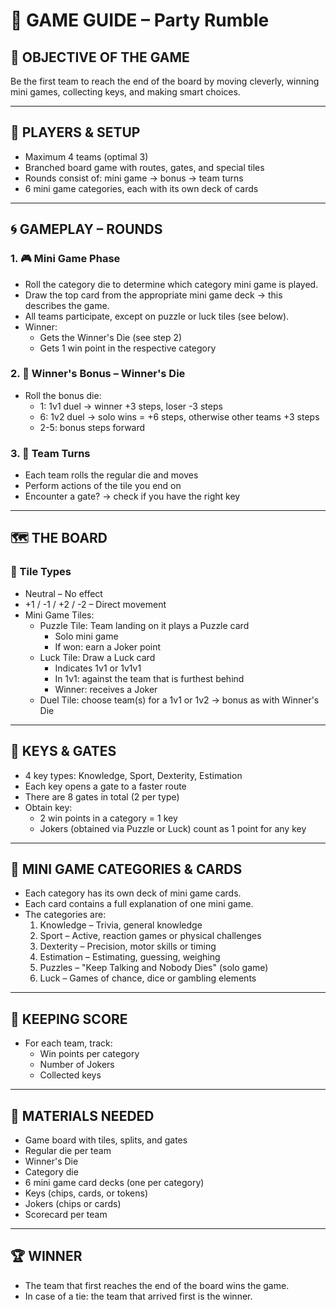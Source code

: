 
# 🎲 GAME GUIDE – Party Rumble

## 🏁 OBJECTIVE OF THE GAME

Be the first team to reach the end of the board by moving cleverly, winning mini games, collecting keys, and making smart choices.

---

## 👥 PLAYERS & SETUP

- Maximum 4 teams (optimal 3)
- Branched board game with routes, gates, and special tiles
- Rounds consist of: mini game → bonus → team turns
- 6 mini game categories, each with its own deck of cards

---

## 🌀 GAMEPLAY – ROUNDS

### 1. 🎮 Mini Game Phase

- Roll the category die to determine which category mini game is played.
- Draw the top card from the appropriate mini game deck → this describes the game.
- All teams participate, except on puzzle or luck tiles (see below).
- Winner:
  - Gets the Winner's Die (see step 2)
  - Gets 1 win point in the respective category

### 2. 🎁 Winner's Bonus – Winner's Die

- Roll the bonus die:
  - 1: 1v1 duel → winner +3 steps, loser -3 steps
  - 6: 1v2 duel → solo wins = +6 steps, otherwise other teams +3 steps
  - 2-5: bonus steps forward

### 3. 🎲 Team Turns

- Each team rolls the regular die and moves
- Perform actions of the tile you end on
- Encounter a gate? → check if you have the right key

---

## 🗺 THE BOARD

### 📍 Tile Types

- Neutral – No effect
- +1 / -1 / +2 / -2 – Direct movement
- Mini Game Tiles:
  - Puzzle Tile: Team landing on it plays a Puzzle card
    - Solo mini game
    - If won: earn a Joker point
  - Luck Tile: Draw a Luck card
    - Indicates 1v1 or 1v1v1
    - In 1v1: against the team that is furthest behind
    - Winner: receives a Joker
  - Duel Tile: choose team(s) for a 1v1 or 1v2 → bonus as with Winner's Die

---

## 🔐 KEYS & GATES

- 4 key types: Knowledge, Sport, Dexterity, Estimation
- Each key opens a gate to a faster route
- There are 8 gates in total (2 per type)
- Obtain key:
  - 2 win points in a category = 1 key
  - Jokers (obtained via Puzzle or Luck) count as 1 point for any key

---

## 🧠 MINI GAME CATEGORIES & CARDS

- Each category has its own deck of mini game cards.
- Each card contains a full explanation of one mini game.
- The categories are:
  1. Knowledge – Trivia, general knowledge
  2. Sport – Active, reaction games or physical challenges
  3. Dexterity – Precision, motor skills or timing
  4. Estimation – Estimating, guessing, weighing
  5. Puzzles – "Keep Talking and Nobody Dies" (solo game)
  6. Luck – Games of chance, dice or gambling elements

---

## 📌 KEEPING SCORE

- For each team, track:
  - Win points per category
  - Number of Jokers
  - Collected keys

---

## 🧰 MATERIALS NEEDED

- Game board with tiles, splits, and gates
- Regular die per team
- Winner's Die
- Category die
- 6 mini game card decks (one per category)
- Keys (chips, cards, or tokens)
- Jokers (chips or cards)
- Scorecard per team

---

## 🏆 WINNER

- The team that first reaches the end of the board wins the game.
- In case of a tie: the team that arrived first is the winner.
